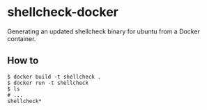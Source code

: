 # shellcheck-docker

Generating an updated shellcheck binary for ubuntu from a Docker container.

## How to

```console
$ docker build -t shellcheck .
$ docker run -t shellcheck
$ ls
# ...
shellcheck*
```
